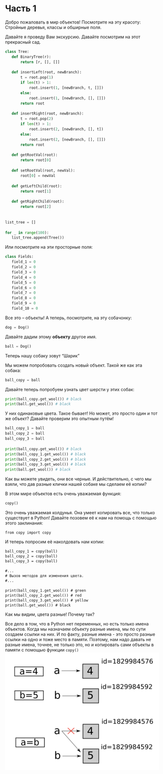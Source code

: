 # Часть 1
Добро пожаловать в мир объектов! Посмотрите на эту красоту: Стройные деревья, классы и обширные поля.

Давайте я проведу Вам экскурсию. Давайте посмотрим на этот прекрасный сад. 

```python
class Tree:
   def BinaryTree(r):
       return [r, [], []]

   def insertLeft(root, newBranch):
       t = root.pop(1)
       if len(t) > 1:
           root.insert(1, [newBranch, t, []])
       else:
           root.insert(1, [newBranch, [], []])
       return root

   def insertRight(root, newBranch):
       t = root.pop(2)
       if len(t) > 1:
           root.insert(2, [newBranch, [], t])
       else:
           root.insert(2, [newBranch, [], []])
       return root

   def getRootVal(root):
       return root[0]

   def setRootVal(root, newVal):
       root[0] = newVal

   def getLeftChild(root):
       return root[1]

   def getRightChild(root):
       return root[2]


list_tree = []

for _ in range(100):
   list_tree.append(Tree())
```
Или посмотрите на эти просторные поля:
```python
class Fields:
   field_1 = 0
   field_2 = 0
   field_3 = 0
   field_4 = 0
   field_5 = 0
   field_6 = 0
   field_7 = 0
   field_8 = 0
   field_9 = 0
   field_10 = 0
```
Все это – объекты!
А теперь, посмотрите, на эту собачонку: 
```python
dog = Dog()
```
Давайте дадим этому **объекту** другое имя.
```python
ball = Dog()
```
Теперь нашу собаку зовут “Шарик”

Мы можем попробовать создать новый объект. Такой же как эта собака:

```python
ball_copy = ball
```
Давайте теперь попробуем узнать цвет шерсти у этих собак:
```python
print(ball_copy.get_wool()) # black
print(ball.get_wool()) # black
```
У них одинаковые цвета. Такое бывает! Но может, это просто один и тот же объект? Давайте проверим это опытным путём!
```python
ball_copy_1 = ball
ball_copy_2 = ball
ball_copy_3 = ball

print(ball_copy.get_wool()) # black
print(ball_copy_1.get_wool()) # black
print(ball_copy_2.get_wool()) # black
print(ball_copy_3.get_wool()) # black
print(ball.get_wool()) # black
```
Как вы можете увидеть, они все черные. И действительно, с чего мы взяли, что дав разные клички нашей собаке мы сделаем её копии?

В этом мире объектов есть очень уважаемая функция: 
```python
copy()
```
Это очень уважаемая колдунья. Она умеет копировать все, что только существует в Python!
Давайте позовем её к нам на помощь с помощью этого заклинания:
```
from copy import copy
```
И теперь попросим её наколдовать нам копии:
```
ball_copy_1 = copy(ball)
ball_copy_2 = copy(ball)
ball_copy_3 = copy(ball)

#...
# Вызов методов для изменения цвета.
#...

print(ball_copy_1.get_wool()) # green
print(ball_copy_2.get_wool()) # red
print(ball_copy_3.get_wool()) # yellow
print(ball.get_wool()) # black
```
Как мы видим, цвета разные! Почему так?

Все дело в том, что в Python нет переменных, но есть только имена объектов.
Когда мы назначаем объекту разные имена, мы по сути создаем ссылки на них. И по факту, разные имена - это просто разные ссылки на одно и тоже место в памяти. Поэтому, нам надо давать не разные имена, точнее, не только это, но и копировать сами объекты в памяти с помощью функции
`copy()`
![This is an image](/assets/images/part_1_1.png)